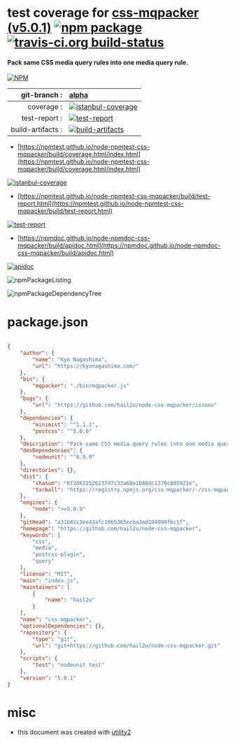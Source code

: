 # test coverage for  [css-mqpacker (v5.0.1)](https://github.com/hail2u/node-css-mqpacker)  [![npm package](https://img.shields.io/npm/v/npmtest-css-mqpacker.svg?style=flat-square)](https://www.npmjs.org/package/npmtest-css-mqpacker) [![travis-ci.org build-status](https://api.travis-ci.org/npmtest/node-npmtest-css-mqpacker.svg)](https://travis-ci.org/npmtest/node-npmtest-css-mqpacker)
#### Pack same CSS media query rules into one media query rule.

[![NPM](https://nodei.co/npm/css-mqpacker.png?downloads=true&downloadRank=true&stars=true)](https://www.npmjs.com/package/css-mqpacker)

| git-branch : | [alpha](https://github.com/npmtest/node-npmtest-css-mqpacker/tree/alpha)|
|--:|:--|
| coverage : | [![istanbul-coverage](https://npmtest.github.io/node-npmtest-css-mqpacker/build/coverage.badge.svg)](https://npmtest.github.io/node-npmtest-css-mqpacker/build/coverage.html/index.html)|
| test-report : | [![test-report](https://npmtest.github.io/node-npmtest-css-mqpacker/build/test-report.badge.svg)](https://npmtest.github.io/node-npmtest-css-mqpacker/build/test-report.html)|
| build-artifacts : | [![build-artifacts](https://npmtest.github.io/node-npmtest-css-mqpacker/glyphicons_144_folder_open.png)](https://github.com/npmtest/node-npmtest-css-mqpacker/tree/gh-pages/build)|

- [https://npmtest.github.io/node-npmtest-css-mqpacker/build/coverage.html/index.html](https://npmtest.github.io/node-npmtest-css-mqpacker/build/coverage.html/index.html)

[![istanbul-coverage](https://npmtest.github.io/node-npmtest-css-mqpacker/build/screenCapture.buildCi.browser.%252Ftmp%252Fbuild%252Fcoverage.lib.html.png)](https://npmtest.github.io/node-npmtest-css-mqpacker/build/coverage.html/index.html)

- [https://npmtest.github.io/node-npmtest-css-mqpacker/build/test-report.html](https://npmtest.github.io/node-npmtest-css-mqpacker/build/test-report.html)

[![test-report](https://npmtest.github.io/node-npmtest-css-mqpacker/build/screenCapture.buildCi.browser.%252Ftmp%252Fbuild%252Ftest-report.html.png)](https://npmtest.github.io/node-npmtest-css-mqpacker/build/test-report.html)

- [https://npmdoc.github.io/node-npmdoc-css-mqpacker/build/apidoc.html](https://npmdoc.github.io/node-npmdoc-css-mqpacker/build/apidoc.html)

[![apidoc](https://npmdoc.github.io/node-npmdoc-css-mqpacker/build/screenCapture.buildCi.browser.%252Ftmp%252Fbuild%252Fapidoc.html.png)](https://npmdoc.github.io/node-npmdoc-css-mqpacker/build/apidoc.html)

![npmPackageListing](https://npmtest.github.io/node-npmtest-css-mqpacker/build/screenCapture.npmPackageListing.svg)

![npmPackageDependencyTree](https://npmtest.github.io/node-npmtest-css-mqpacker/build/screenCapture.npmPackageDependencyTree.svg)



# package.json

```json

{
    "author": {
        "name": "Kyo Nagashima",
        "url": "https://kyonagashima.com/"
    },
    "bin": {
        "mqpacker": "./bin/mqpacker.js"
    },
    "bugs": {
        "url": "https://github.com/hail2u/node-css-mqpacker/issues"
    },
    "dependencies": {
        "minimist": "^1.1.1",
        "postcss": "^5.0.0"
    },
    "description": "Pack same CSS media query rules into one media query rule.",
    "devDependencies": {
        "nodeunit": "^0.9.0"
    },
    "directories": {},
    "dist": {
        "shasum": "6f2d62252623fd7c33a68e1b88dc1370c885921e",
        "tarball": "https://registry.npmjs.org/css-mqpacker/-/css-mqpacker-5.0.1.tgz"
    },
    "engines": {
        "node": ">=5.0.0"
    },
    "gitHead": "a31b41c3ee43afc19b5365ecba3ad194990fbc1f",
    "homepage": "https://github.com/hail2u/node-css-mqpacker",
    "keywords": [
        "css",
        "media",
        "postcss-plugin",
        "query"
    ],
    "license": "MIT",
    "main": "index.js",
    "maintainers": [
        {
            "name": "hail2u"
        }
    ],
    "name": "css-mqpacker",
    "optionalDependencies": {},
    "repository": {
        "type": "git",
        "url": "git+https://github.com/hail2u/node-css-mqpacker.git"
    },
    "scripts": {
        "test": "nodeunit test"
    },
    "version": "5.0.1"
}
```



# misc
- this document was created with [utility2](https://github.com/kaizhu256/node-utility2)
